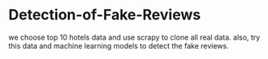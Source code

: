 # Detection-of-Fake-Reviews
we choose top 10 hotels data and use scrapy to clone all real data.
also, try this data and machine learning models to detect the fake reviews.
